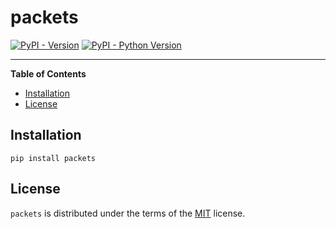 # packets

[![PyPI - Version](https://img.shields.io/pypi/v/packets.svg)](https://pypi.org/project/packets)
[![PyPI - Python Version](https://img.shields.io/pypi/pyversions/packets.svg)](https://pypi.org/project/packets)

-----

**Table of Contents**

- [Installation](#installation)
- [License](#license)

## Installation

```console
pip install packets
```

## License

`packets` is distributed under the terms of the [MIT](https://spdx.org/licenses/MIT.html) license.
